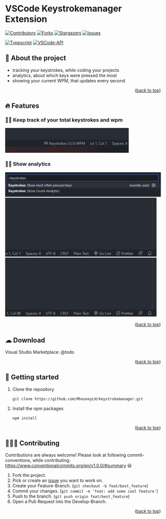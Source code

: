 <a name="readme_top"></a>

# VSCode Keystrokemanager Extension
[![Contributors][contributors_shield]][contributors_url]
[![Forks][forks_shield]][forks_url]
[![Stargazers][stars_shield]][stars_url]
[![Issues][issues_shield]][issues_url]
<br>

[![Typescript][typescript_shield]][typescript_url]
[![VSCode-API][vscode_api_shield]][vscode_api_url]

## 📑 About the project
* tracking your keystrokes, while coding your projects
* analytics, about which keys were pressed the most
* showing your current WPM, that updates every second
<p align="right">(<a href="#readme_top">back to top</a>)</p>

## 🔥 Features
### 👍🏻 Keep track of your total keystrokes and wpm
![](./keystrokes_and_wpm.gif)
### 👍🏻 Show analytics
![](./commands_in_palette.png)
![](./keystrokes_analytics.gif)
![](./pressed_keys_analytics.gif)
<p align="right">(<a href="#readme_top">back to top</a>)</p>

## ☁ Download
Visual Studio Marketplace: @todo
<p align="right">(<a href="#readme_top">back to top</a>)</p>

## 🔢 Getting started
1. Clone the repository
   ```sh
   git clone https://github.com/MhouneyLH/keystrokemanager.git
   ```
2. Install the npm packages
   ```sh
   npm install
   ```
<p align="right">(<a href="#readme_top">back to top</a>)</p>

## 👨🏻‍💼 Contributing
Contributions are always welcome! Please look at following commit-conventions, while contributing: https://www.conventionalcommits.org/en/v1.0.0/#summary 😃

1. Fork the project.
2. Pick or create an [issue](https://github.com/MhouneyLH/keystrokemanager/issues) you want to work on.
2. Create your Feature-Branch. (`git checkout -b feat/best_feature`)
3. Commit your changes. (`git commit -m 'feat: add some cool feature'`)
4. Push to the branch. (`git push origin feat/best_feature`)
5. Open a Pull-Request into the Develop-Branch.
<p align="right">(<a href="#readme_top">back to top</a>)</p>

<!-- Links and Images -->
[contributors_shield]: https://img.shields.io/github/contributors/MhouneyLH/keystrokemanager.svg?style=for-the-badge
[contributors_url]: https://github.com/MhouneyLH/keystrokemanager/graphs/contributors
[forks_shield]: https://img.shields.io/github/forks/MhouneyLH/keystrokemanager.svg?style=for-the-badge
[forks_url]: https://github.com/MhouneyLH/keystrokemanager/network/members
[stars_shield]: https://img.shields.io/github/stars/MhouneyLH/keystrokemanager.svg?style=for-the-badge
[stars_url]: https://github.com/MhouneyLH/keystrokemanager/stargazers
[issues_shield]: https://img.shields.io/github/issues/MhouneyLH/keystrokemanager.svg?style=for-the-badge
[issues_url]: https://github.com/MhouneyLH/keystrokemanager/issues
[typescript_shield]: https://img.shields.io/badge/TypeScript-007ACC
[typescript_url]: https://github.com/microsoft/TypeScript
[vscode_api_shield]: https://img.shields.io/badge/Made%20for-VSCode-1f425f.svg
[vscode_api_url]: https://code.visualstudio.com/api/references/vscode-api